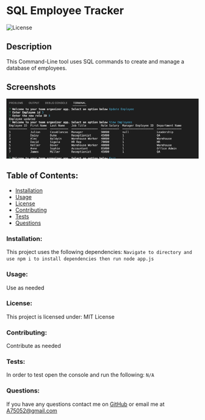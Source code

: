 # SQL Employee Tracker  
![License](https://img.shields.io/static/v1?label=License&message=MIT&color=blue&style=plastic)
## Description
This Command-Line tool uses SQL commands to create and manage a database of employees.

## Screenshots
![alt text](./appscreenshot.png)
## Table of Contents:
* [Installation](#installation)
* [Usage](#usage)
* [License](#license)
* [Contributing](#contributing)
* [Tests](#tests)
* [Questions](#questions)
### Installation:
This project uses the following dependencies:
```Navigate to directory and use npm i to install dependencies then run node app.js```
### Usage:
Use as needed
### License:
This project is licensed under:
MIT License
### Contributing:
Contribute as needed
### Tests:
In order to test open the console and run the following:
```N/A```
### Questions:
If you have any questions contact me on [GitHub](https://github.com/adam42288) or email 
me at A75052@gmail.com  
 
